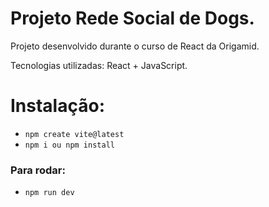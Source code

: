 # Projeto Rede Social de Dogs.

Projeto desenvolvido durante o curso de React da Origamid.

Tecnologias utilizadas: React + JavaScript.

# Instalação:

- `npm create vite@latest`
- `npm i ou npm install`

### Para rodar:

- `npm run dev`